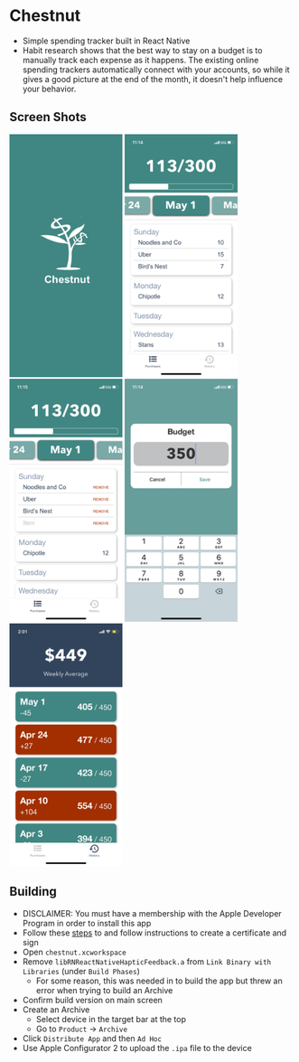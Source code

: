 # Chestnut
* Simple spending tracker built in React Native
* Habit research shows that the best way to stay on a budget is to manually track each expense as it happens. The existing online spending trackers automatically connect with your accounts, so while it gives a good picture at the end of the month, it doesn't help influence your behavior. 

## Screen Shots
<p float="left">
<img src="https://github.com/sampocs/chestnut/blob/main/assets/screen-shots/splash.png" width="200" height="430"/>
<img src="https://github.com/sampocs/chestnut/blob/main/assets/screen-shots/main.jpeg" width="200" height="430"/>
<img src="https://github.com/sampocs/chestnut/blob/main/assets/screen-shots/remove.jpeg" width="200" height="430"/>
<img src="https://github.com/sampocs/chestnut/blob/main/assets/screen-shots/budget.jpeg" width="200" height="430"/>
<img src="https://github.com/sampocs/chestnut/blob/main/assets/screen-shots/history.jpeg" width="200" height="430"/>
</p>

## Building
* DISCLAIMER: You must have a membership with the Apple Developer Program in order to install this app
* Follow these [steps](https://developer.apple.com/documentation/xcode/distributing-your-app-to-registered-devices) to and follow instructions to create a certificate and sign 
* Open `chestnut.xcworkspace`
* Remove `libRNReactNativeHapticFeedback.a` from `Link Binary with Libraries` (under `Build Phases`)
    * For some reason, this was needed in to build the app but threw an error when trying to build an Archive
* Confirm build version on main screen
* Create an Archive 
    * Select device in the target bar at the top 
    * Go to `Product` -> `Archive`
* Click `Distribute App` and then `Ad Hoc`
* Use Apple Configurator 2 to upload the `.ipa` file to the device 